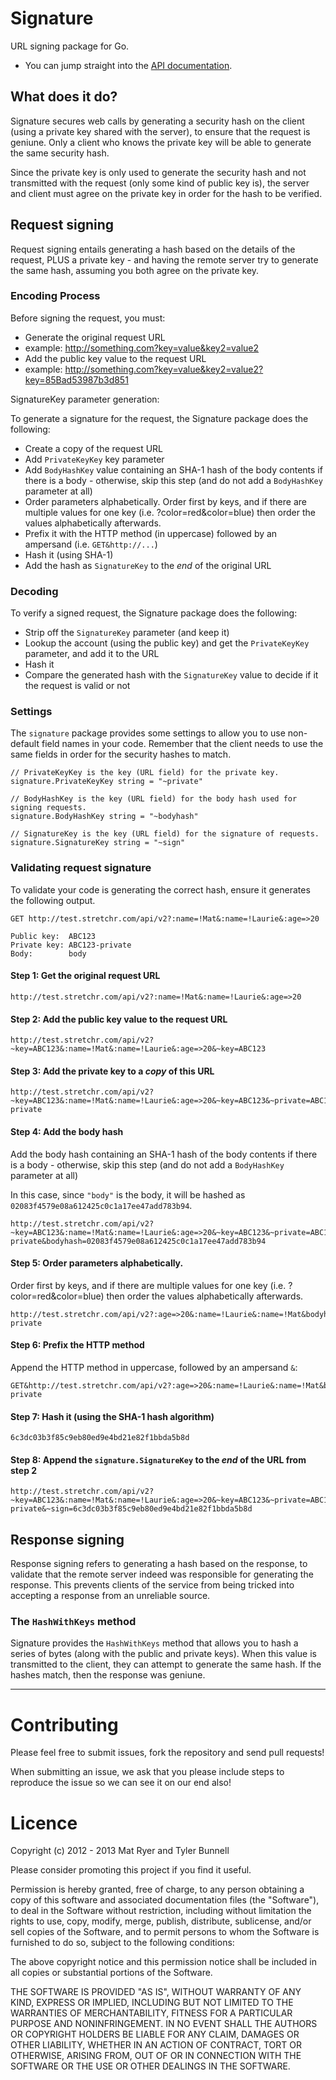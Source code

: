 Signature
=========

URL signing package for Go.

  * You can jump straight into the [API documentation](http://godoc.org/github.com/stretchr/signature).

## What does it do?

Signature secures web calls by generating a security hash on the client (using a private key shared with the server), to ensure that the request is geniune.  Only a client who knows the private key will be able to generate the same security hash.

Since the private key is only used to generate the security hash and not transmitted with the request (only some kind of public key is), the server and client must agree on the private key in order for the hash to be verified.

## Request signing

Request signing entails generating a hash based on the details of the request, PLUS a private key - and having the remote server try to generate the same hash, assuming you both agree on the private key.

### Encoding Process

Before signing the request, you must:

  * Generate the original request URL 
   * example: http://something.com?key=value&key2=value2
  * Add the public key value to the request URL
   * example: http://something.com?key=value&key2=value2?key=85Bad53987b3d851

SignatureKey parameter generation:

To generate a signature for the request, the Signature package does the following:

  * Create a copy of the request URL
  * Add `PrivateKeyKey` key parameter
  * Add `BodyHashKey` value containing an SHA-1 hash of the body contents if there is a body - otherwise, skip this step (and do not add a `BodyHashKey` parameter at all)
  * Order parameters alphabetically.  Order first by keys, and if there are multiple values for one key (i.e. ?color=red&color=blue) then order the values alphabetically afterwards.
  * Prefix it with the HTTP method (in uppercase) followed by an ampersand (i.e. `GET&http://...`)
  * Hash it (using SHA-1)
  * Add the hash as `SignatureKey` to the _end_ of the original URL

### Decoding

To verify a signed request, the Signature package does the following:

  * Strip off the `SignatureKey` parameter (and keep it)
  * Lookup the account (using the public key) and get the `PrivateKeyKey` parameter, and add it to the URL
  * Hash it
  * Compare the generated hash with the `SignatureKey` value to decide if it the request is valid or not

### Settings

The `signature` package provides some settings to allow you to use non-default field names in your code.  Remember that the client needs to use the same fields in order for the security hashes to match.

    // PrivateKeyKey is the key (URL field) for the private key.
    signature.PrivateKeyKey string = "~private"
    
    // BodyHashKey is the key (URL field) for the body hash used for signing requests.
    signature.BodyHashKey string = "~bodyhash"
    
    // SignatureKey is the key (URL field) for the signature of requests.
    signature.SignatureKey string = "~sign"

### Validating request signature

To validate your code is generating the correct hash, ensure it generates the following output.

    GET http://test.stretchr.com/api/v2?:name=!Mat&:name=!Laurie&:age=>20

    Public key:  ABC123
    Private key: ABC123-private
    Body:        body
    
#### Step 1: Get the original request URL

    http://test.stretchr.com/api/v2?:name=!Mat&:name=!Laurie&:age=>20

#### Step 2: Add the public key value to the request URL

    http://test.stretchr.com/api/v2?~key=ABC123&:name=!Mat&:name=!Laurie&:age=>20&~key=ABC123

#### Step 3: Add the private key to a *copy* of this URL

    http://test.stretchr.com/api/v2?~key=ABC123&:name=!Mat&:name=!Laurie&:age=>20&~key=ABC123&~private=ABC123-private

#### Step 4: Add the body hash

Add the body hash containing an SHA-1 hash of the body contents if there is a body - otherwise, skip this step (and do not add a `BodyHashKey` parameter at all)

In this case, since `"body"` is the body, it will be hashed as `02083f4579e08a612425c0c1a17ee47add783b94`.

    http://test.stretchr.com/api/v2?~key=ABC123&:name=!Mat&:name=!Laurie&:age=>20&~key=ABC123&~private=ABC123-private&bodyhash=02083f4579e08a612425c0c1a17ee47add783b94

#### Step 5: Order parameters alphabetically.

Order first by keys, and if there are multiple values for one key (i.e. ?color=red&color=blue) then order the values alphabetically afterwards.

    http://test.stretchr.com/api/v2?:age=>20&:name=!Laurie&:name=!Mat&bodyhash=02083f4579e08a612425c0c1a17ee47add783b94&~key=ABC123&~private=ABC123-private

#### Step 6: Prefix the HTTP method

Append the HTTP method in uppercase, followed by an ampersand `&`:

    GET&http://test.stretchr.com/api/v2?:age=>20&:name=!Laurie&:name=!Mat&bodyhash=02083f4579e08a612425c0c1a17ee47add783b94&~key=ABC123&~private=ABC123-private

#### Step 7: Hash it (using the SHA-1 hash algorithm)

    6c3dc03b3f85c9eb80ed9e4bd21e82f1bbda5b8d

#### Step 8: Append the `signature.SignatureKey` to the *end* of the URL from step 2

    http://test.stretchr.com/api/v2?~key=ABC123&:name=!Mat&:name=!Laurie&:age=>20&~key=ABC123&~private=ABC123-private&~sign=6c3dc03b3f85c9eb80ed9e4bd21e82f1bbda5b8d

## Response signing

Response signing refers to generating a hash based on the response, to validate that the remote server indeed was responsible for generating the response.  This prevents clients of the service from being tricked into accepting a response from an unreliable source.

### The `HashWithKeys` method

Signature provides the `HashWithKeys` method that allows you to hash a series of bytes (along with the public and private keys).  When this value is transmitted to the client, they can attempt to generate the same hash.  If the hashes match, then the response was geniune.


------

Contributing
============

Please feel free to submit issues, fork the repository and send pull requests!

When submitting an issue, we ask that you please include steps to reproduce the issue so we can see it on our end also!


Licence
=======
Copyright (c) 2012 - 2013 Mat Ryer and Tyler Bunnell

Please consider promoting this project if you find it useful.

Permission is hereby granted, free of charge, to any person obtaining a copy of this software and associated documentation files (the "Software"), to deal in the Software without restriction, including without limitation the rights to use, copy, modify, merge, publish, distribute, sublicense, and/or sell copies of the Software, and to permit persons to whom the Software is furnished to do so, subject to the following conditions:

The above copyright notice and this permission notice shall be included in all copies or substantial portions of the Software.

THE SOFTWARE IS PROVIDED "AS IS", WITHOUT WARRANTY OF ANY KIND, EXPRESS OR IMPLIED, INCLUDING BUT NOT LIMITED TO THE WARRANTIES OF MERCHANTABILITY, FITNESS FOR A PARTICULAR PURPOSE AND NONINFRINGEMENT. IN NO EVENT SHALL THE AUTHORS OR COPYRIGHT HOLDERS BE LIABLE FOR ANY CLAIM, DAMAGES OR OTHER LIABILITY, WHETHER IN AN ACTION OF CONTRACT, TORT OR OTHERWISE, ARISING FROM, OUT OF OR IN CONNECTION WITH THE SOFTWARE OR THE USE OR OTHER DEALINGS IN THE SOFTWARE.
